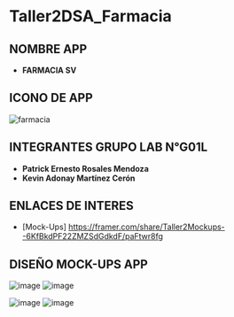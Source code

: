 # Taller2DSA_Farmacia
 
## NOMBRE APP
* **FARMACIA SV**

## ICONO DE APP

![farmacia](https://user-images.githubusercontent.com/61065201/162346451-1565971e-7cba-4e6b-b883-ec69d103b3ee.png)

## INTEGRANTES GRUPO LAB N°G01L

* **Patrick Ernesto Rosales Mendoza**
* **Kevin Adonay Martínez Cerón** 

## ENLACES DE INTERES

* [Mock-Ups] https://framer.com/share/Taller2Mockups--6KfBkdPF22ZMZSdGdkdF/paFtwr8fg

## DISEÑO MOCK-UPS APP

![image](https://user-images.githubusercontent.com/61065201/162346681-07323acf-49b9-4a43-94a4-82afa89e1137.png) ![image](https://user-images.githubusercontent.com/61065201/162346732-efe321c3-e0b8-4a92-b0bd-9bf50a5b9c1c.png) 

![image](https://user-images.githubusercontent.com/61065201/162346776-98beb6f9-0069-49d5-9ba6-1ca4282bda9b.png) ![image](https://user-images.githubusercontent.com/61065201/162346819-6773436f-c498-4354-bd20-164d7184f434.png)

